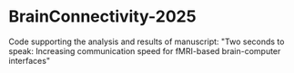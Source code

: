 # BrainConnectivity-2025
Code supporting the analysis and results of manuscript: "Two seconds to speak: Increasing communication speed for fMRI-based brain-computer interfaces"
